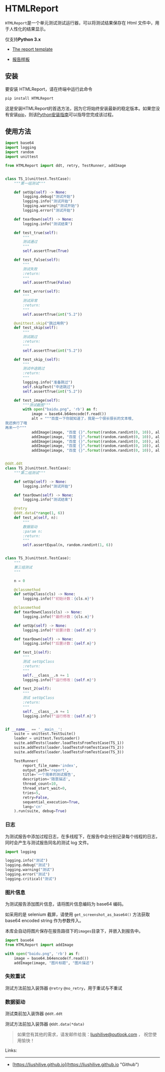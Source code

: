 # HTMLReport

`HTMLReport`是一个单元测试测试运行器，可以将测试结果保存在 Html 文件中，用于人性化的结果显示。

仅支持**Python 3.x**

* [The report template](https://liushilive.github.io/report/report/#en)

* [报告样板](https://liushilive.github.io/report/report/#cn)

## 安装

要安装 HTMLReport，请在终端中运行此命令

```bash
pip install HTMLReport
```

这是安装HTMLReport的首选方法，因为它将始终安装最新的稳定版本。如果您没有安装[pip](https://pip.pypa.io/)，则该[Python安装指南](http://docs.python-guide.org/en/latest/starting/installation/ "Python安装指南")可以指导您完成该过程。

## 使用方法

```python
import base64
import logging
import random
import unittest

from HTMLReport import ddt, retry, TestRunner, addImage


class TS_1(unittest.TestCase):
    """第一组测试"""

    def setUp(self) -> None:
        logging.debug("测试开始")
        logging.info("测试开始")
        logging.warning("测试开始")
        logging.error("测试开始")

    def tearDown(self) -> None:
        logging.info("测试结束")

    def test_true(self):
        """
        测试通过
        """
        self.assertTrue(True)

    def test_false(self):
        """
        测试失败
        :return:
        """
        self.assertTrue(False)

    def test_error(self):
        """
        测试异常
        :return:
        """
        self.assertTrue(int("5.2"))

    @unittest.skip("跳过用例")
    def test_skip(self):
        """
        测试跳过
        :return:
        """
        self.assertTrue(int("5.2"))

    def test_skip_(self):
        """
        测试中途跳过
        :return:
        """
        logging.info("准备跳过")
        self.skipTest("中途跳过")
        self.assertTrue(int("5.2"))

    def test_image(self):
        """测试截图"""
        with open("baidu.png", 'rb') as f:
            image = base64.b64encode(f.read())
            alt = """百度一下你就知道了，我是一个很长很长的文本哦,
我还换行了哦
再来一个"""
            addImage(image, "百度 {}".format(random.randint(0, 10)), alt)
            addImage(image, "百度 {}".format(random.randint(0, 10)), alt)
            addImage(image, "百度 {}".format(random.randint(0, 10)), alt)
            addImage(image, "百度 {}".format(random.randint(0, 10)), alt)
            addImage(image, "百度 {}".format(random.randint(0, 10)), alt)


@ddt.ddt
class TS_2(unittest.TestCase):
    """第二组测试"""

    def setUp(self) -> None:
        logging.info("测试开始")

    def tearDown(self) -> None:
        logging.info("测试结束")

    @retry
    @ddt.data(*range(1, 6))
    def test_a(self, n):
        """
        数据驱动
        :param n:
        :return:
        """
        self.assertEqual(n, random.randint(1, 6))


class TS_3(unittest.TestCase):
    """
    第三组测试
    """

    n = 0

    @classmethod
    def setUpClass(cls) -> None:
        logging.info(f"初始计数：{cls.n}")

    @classmethod
    def tearDownClass(cls) -> None:
        logging.info(f"最终计数：{cls.n}")

    def setUp(self) -> None:
        logging.info(f"前置计数：{self.n}")

    def tearDown(self) -> None:
        logging.info(f"后置计数：{self.n}")

    def test_1(self):
        """
        测试 setUpClass
        :return:
        """
        self.__class__.n += 1
        logging.info(f"运行修改：{self.n}")

    def test_2(self):
        """
        测试 setUpClass
        :return:
        """
        self.__class__.n += 1
        logging.info(f"运行修改：{self.n}")


if __name__ == '__main__':
    suite = unittest.TestSuite()
    loader = unittest.TestLoader()
    suite.addTests(loader.loadTestsFromTestCase(TS_1))
    suite.addTests(loader.loadTestsFromTestCase(TS_2))
    suite.addTests(loader.loadTestsFromTestCase(TS_3))

    TestRunner(
        report_file_name='index',
        output_path='report',
        title='一个简单的测试报告',
        description='随意描述',
        thread_count=10,
        thread_start_wait=0,
        tries=5,
        retry=False,
        sequential_execution=True,
        lang='cn'
    ).run(suite, debug=True)
```

### 日志

为测试报告中添加过程日志，在多线程下，在报告中会分别记录每个线程的日志，同时会产生与测试报告同名的测试 log 文件。

```python
import logging

logging.info("测试")
logging.debug("测试")
logging.warning("测试")
logging.error("测试")
logging.critical("测试")
```

### 图片信息

为测试报告添加图片信息，请将图片信息编码为 base64 编码。

如采用的是 selenium 截屏，请使用 `get_screenshot_as_base64()` 方法获取 base64 encoded string 作为参数传入。

本库会自动将图片保存在报告路径下的`images`目录下，并嵌入到报告中。

```python
import base64
from HTMLReport import addImage

with open("baidu.png", 'rb') as f:
    image = base64.b64encode(f.read())
    addImage(image, "图片标题", "图片描述")
```

### 失败重试

测试方法前加入装饰器 `@retry` `@no_retry`，用于重试与不重试

### 数据驱动

测试类前加入装饰器 `@ddt.ddt` 

测试方法前加入装饰器 `@ddt.data(*data)`

>如果您有其他的需求，请发邮件给我：<liushilive@outlook.com> ， 祝您使用愉快！

Links:

---------

* [https://liushilive.github.io](https://liushilive.github.io "Github")
